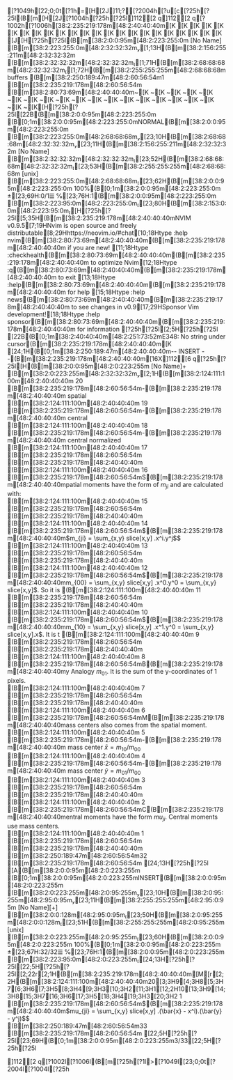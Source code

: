 [?1049h[22;0;0t[?1h=[H[2J]11;?[?2004h[?u[c[?25h[?25l(B[m[H[2J[?1004h[?25h[?25l]112[2 q]112[2 q[?1002h[?1006h[38:2:235:219:178m[48:2:40:40:40m[K
[K
[K
[K
[K
[K
[K
[K
[K
[K
[K
[K
[K
[K
[K
[K
[K
[K
[K
[K
[K
[K
[K
[J[H[?25h[?25l(B[m[38:2:0:0:95m[48:2:223:255:0m [No Name] (B[m[38:2:223:255:0m[48:2:32:32:32m[1;13H(B[m[38:2:156:255:211m[48:2:32:32:32m                                                         (B[m[38:2:32:32:32m[48:2:32:32:32m[1;71H(B[m[38:2:68:68:68m[48:2:32:32:32m[1;72H(B[m[38:2:255:255:255m[48:2:68:68:68m buffers 
(B[m[38:2:250:189:47m[48:2:60:56:54m1   (B[m[38:2:235:219:178m[48:2:60:56:54m                                                                            
(B[m[38:2:80:73:69m[48:2:40:40:40m~[K
~[K
~[K
~[K
~[K
~[K
~[K
~[K
~[K
~[K
~[K
~[K
~[K
~[K
~[K
~[K
~[K
~[K
~[K
~[K[H[?25h[?25l[22B(B[m[38:2:0:0:95m[48:2:223:255:0m (B[0;1m[38:2:0:0:95m[48:2:223:255:0mNORMAL(B[m[38:2:0:0:95m[48:2:223:255:0m (B[m[38:2:223:255:0m[48:2:68:68:68m[23;10H(B[m[38:2:68:68:68m[48:2:32:32:32m[23;11H(B[m[38:2:156:255:211m[48:2:32:32:32m [No Name]                              (B[m[38:2:32:32:32m[48:2:32:32:32m[23;52H(B[m[38:2:68:68:68m[48:2:32:32:32m[23;53H(B[m[38:2:255:255:255m[48:2:68:68:68m [unix] (B[m[38:2:223:255:0m[48:2:68:68:68m[23;62H(B[m[38:2:0:0:95m[48:2:223:255:0m 100%(B[0;1m[38:2:0:0:95m[48:2:223:255:0m [23;69H:0/1☰ ℅[23;76H:1(B[m[38:2:0:0:95m[48:2:223:255:0m (B[m[38:2:223:95:0m[48:2:223:255:0m[23;80H(B[m[38:2:153:0:0m[48:2:223:95:0m[H[?25h[?25l[5;35H(B[m[38:2:235:219:178m[48:2:40:40:40mNVIM v0.9.5[7;19HNvim is open source and freely distributable[8;29Hhttps://neovim.io/#chat[10;18Htype  :help nvim(B[m[38:2:80:73:69m[48:2:40:40:40m<Enter>(B[m[38:2:235:219:178m[48:2:40:40:40m       if you are new! [11;18Htype  :checkhealth(B[m[38:2:80:73:69m[48:2:40:40:40m<Enter>(B[m[38:2:235:219:178m[48:2:40:40:40m     to optimize Nvim[12;18Htype  :q(B[m[38:2:80:73:69m[48:2:40:40:40m<Enter>(B[m[38:2:235:219:178m[48:2:40:40:40m               to exit         [13;18Htype  :help(B[m[38:2:80:73:69m[48:2:40:40:40m<Enter>(B[m[38:2:235:219:178m[48:2:40:40:40m            for help        [15;18Htype  :help news(B[m[38:2:80:73:69m[48:2:40:40:40m<Enter>(B[m[38:2:235:219:178m[48:2:40:40:40m to see changes in v0.9[17;29HSponsor Vim development![18;18Htype  :help sponsor(B[m[38:2:80:73:69m[48:2:40:40:40m<Enter>(B[m[38:2:235:219:178m[48:2:40:40:40m    for information [?25h[?25l[2;5H[?25h[?25l[22B(B[0;1m[38:2:40:40:40m[48:2:251:73:52mE348: No string under cursor(B[m[38:2:235:219:178m[48:2:40:40:40m[K[24;1H(B[0;1m[38:2:250:189:47m[48:2:40:40:40m-- INSERT --(B[m[38:2:235:219:178m[48:2:40:40:40m[16X]112[6 q[?25h[?25l[H(B[m[38:2:0:0:95m[48:2:0:223:255m [No Name]+ (B[m[38:2:0:223:255m[48:2:32:32:32m[2;1H(B[m[38:2:124:111:100m[48:2:40:40:40m 20 (B[m[38:2:235:219:178m[48:2:60:56:54m-(B[m[38:2:235:219:178m[48:2:40:40:40m spatial                                                                   
(B[m[38:2:124:111:100m[48:2:40:40:40m 19 (B[m[38:2:235:219:178m[48:2:60:56:54m-(B[m[38:2:235:219:178m[48:2:40:40:40m central                                                                   
(B[m[38:2:124:111:100m[48:2:40:40:40m 18 (B[m[38:2:235:219:178m[48:2:60:56:54m-(B[m[38:2:235:219:178m[48:2:40:40:40m central normalized                                                        
(B[m[38:2:124:111:100m[48:2:40:40:40m 17 (B[m[38:2:235:219:178m[48:2:60:56:54m (B[m[38:2:235:219:178m[48:2:40:40:40m                                                                           
(B[m[38:2:124:111:100m[48:2:40:40:40m 16 (B[m[38:2:235:219:178m[48:2:60:56:54mS(B[m[38:2:235:219:178m[48:2:40:40:40mpatial moments have the form of $m_{ji}$ and are calculated with:          
(B[m[38:2:124:111:100m[48:2:40:40:40m 15 (B[m[38:2:235:219:178m[48:2:60:56:54m (B[m[38:2:235:219:178m[48:2:40:40:40m                                                                           
(B[m[38:2:124:111:100m[48:2:40:40:40m 14 (B[m[38:2:235:219:178m[48:2:60:56:54m$(B[m[38:2:235:219:178m[48:2:40:40:40m$m_{ji} = \sum_{x,y} slice[x,y] .x^i.y^j$$                                 
(B[m[38:2:124:111:100m[48:2:40:40:40m 13 (B[m[38:2:235:219:178m[48:2:60:56:54m (B[m[38:2:235:219:178m[48:2:40:40:40m                                                                           
(B[m[38:2:124:111:100m[48:2:40:40:40m 12 (B[m[38:2:235:219:178m[48:2:60:56:54m$(B[m[38:2:235:219:178m[48:2:40:40:40mm_{00} = \sum_{x,y} slice[x,y] .x^0.y^0 = \sum_{x,y} slice[x,y]$. So it is 
(B[m[38:2:124:111:100m[48:2:40:40:40m 11 (B[m[38:2:235:219:178m[48:2:60:56:54m (B[m[38:2:235:219:178m[48:2:40:40:40m                                                                           
(B[m[38:2:124:111:100m[48:2:40:40:40m 10 (B[m[38:2:235:219:178m[48:2:60:56:54m$(B[m[38:2:235:219:178m[48:2:40:40:40mm_{10} = \sum_{x,y} slice[x,y] .x^1.y^0 = \sum_{x,y} slice[x,y].x$. It is t
(B[m[38:2:124:111:100m[48:2:40:40:40m  9 (B[m[38:2:235:219:178m[48:2:60:56:54m (B[m[38:2:235:219:178m[48:2:40:40:40m                                                                           
(B[m[38:2:124:111:100m[48:2:40:40:40m  8 (B[m[38:2:235:219:178m[48:2:60:56:54mB(B[m[38:2:235:219:178m[48:2:40:40:40my Analogy $m_{01}$. It is the sum of the y-coordinates of 1 pixels.        
(B[m[38:2:124:111:100m[48:2:40:40:40m  7 (B[m[38:2:235:219:178m[48:2:60:56:54m (B[m[38:2:235:219:178m[48:2:40:40:40m                                                                           
(B[m[38:2:124:111:100m[48:2:40:40:40m  6 (B[m[38:2:235:219:178m[48:2:60:56:54mM(B[m[38:2:235:219:178m[48:2:40:40:40mass centers also comes from the spatial moment.                            
(B[m[38:2:124:111:100m[48:2:40:40:40m  5 (B[m[38:2:235:219:178m[48:2:60:56:54m-(B[m[38:2:235:219:178m[48:2:40:40:40m mass center $\bar{x} = m_{10}/m_{00}$                                     
(B[m[38:2:124:111:100m[48:2:40:40:40m  4 (B[m[38:2:235:219:178m[48:2:60:56:54m-(B[m[38:2:235:219:178m[48:2:40:40:40m mass center $\bar{y} = m_{01}/m_{00}$                                     
(B[m[38:2:124:111:100m[48:2:40:40:40m  3 (B[m[38:2:235:219:178m[48:2:60:56:54m (B[m[38:2:235:219:178m[48:2:40:40:40m                                                                           
(B[m[38:2:124:111:100m[48:2:40:40:40m  2 (B[m[38:2:235:219:178m[48:2:60:56:54mC(B[m[38:2:235:219:178m[48:2:40:40:40mentral moments have the form $mu_{ji}$. Central moments use mass centers.  
(B[m[38:2:124:111:100m[48:2:40:40:40m  1 (B[m[38:2:235:219:178m[48:2:60:56:54m (B[m[38:2:235:219:178m[48:2:40:40:40m                                                                           
(B[m[38:2:250:189:47m[48:2:60:56:54m32  (B[m[38:2:235:219:178m[48:2:60:56:54m                                                                            [24;13H[?25h[?25l[A(B[m[38:2:0:0:95m[48:2:0:223:255m (B[0;1m[38:2:0:0:95m[48:2:0:223:255mINSERT(B[m[38:2:0:0:95m[48:2:0:223:255m (B[m[38:2:0:223:255m[48:2:0:95:255m[23;10H(B[m[38:2:0:95:255m[48:2:95:0:95m[23;11H(B[m[38:2:255:255:255m[48:2:95:0:95m [No Name][+]                         (B[m[38:2:0:0:128m[48:2:95:0:95m[23;50H(B[m[38:2:0:95:255m[48:2:0:0:128m[23;51H(B[m[38:2:255:255:255m[48:2:0:95:255m [unix] (B[m[38:2:0:223:255m[48:2:0:95:255m[23;60H(B[m[38:2:0:0:95m[48:2:0:223:255m 100%(B[0;1m[38:2:0:0:95m[48:2:0:223:255m [23;67H:32/32☰ ℅[23;76H:1(B[m[38:2:0:0:95m[48:2:0:223:255m (B[m[38:2:223:95:0m[48:2:0:223:255m[24;13H[?25h[?25l[22;5H[?25h[?25l[2;22r[2;1H(B[m[38:2:235:219:178m[48:2:40:40:40m[M[r[2;2H(B[m[38:2:124:111:100m[48:2:40:40:40m20[3;3H9[4;3H8[5;3H7[6;3H6[7;3H5[8;3H4[9;3H3[10;3H2[11;3H1[12;2H10[13;3H9[14;3H8[15;3H7[16;3H6[17;3H5[18;3H4[19;3H3[20;3H2
  1 (B[m[38:2:235:219:178m[48:2:60:56:54m$(B[m[38:2:235:219:178m[48:2:40:40:40m$mu_{ji} = \sum_{x,y} slice[x,y] .(\bar{x} - x^i).(\bar{y} - y^j)$$        
(B[m[38:2:250:189:47m[48:2:60:56:54m33  (B[m[38:2:235:219:178m[48:2:60:56:54m                                                                            [22;5H[?25h[?25l[23;69H(B[0;1m[38:2:0:0:95m[48:2:0:223:255m3/33[22;5H[?25h[?25l

]112[2 q[?1002l[?1006l(B[m[?25h[?1l>[?1049l[23;0;0t[?2004l[?1004l[?25h